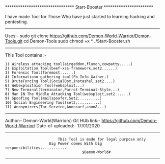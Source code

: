 ******************************** Start-Booster ***********************

I have made Tool for Those Who have just started to learning hacking and pentesting.
******************************************************************************************
Uses:-
     sudo git clone https://github.com/Demon-World-Warrior/Demon-Tools.git
     cd Demon-Tools
     sudo chmod +x *
     ./Start-Booster.sh
_________________________________________________________________________________
This Tool contains :-

	1) Wireless attacking tool(airgeddon,fluxon,cowpatty.....)
	2) Exploitation Tool(beef-xss-framework,set2......)
	3) Forensic Tool(foremost......)
	4) Informationn gathering tool(Fb-Info-Gather.)
	5) BruteForcing Tool(SocialBox,instashel,set2....)
	6) Webexploitaion Tool(websploit...)
	7) New Terminal(terminator,Parrot-Terminal-Style...)
	8) Man IN The Middle Attacking Tool(websploit,set2......)
	9) Spoofing Tool(mailspoofer,Set2,.........)
	10) Social Engineering Tool(set2,..........)
	11) Anonymizers(Tor-Service,Anonsurf,anon8...)
_________________________________________________________________________________________

Author:-               Demon-World(Warriors)
Git HUb link:-         https://github.com/Demon-World-Warrior/
Date-of-uploaded:-     17/01/2020
____________________________________________________________________________________________________
                            This Tool is made for legal purpose only
                        Big Power comes With big responsibilities............
                                       $Demon-World#
___________________________________________________________________________________________________	
